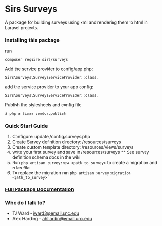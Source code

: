 # Sirs Surveys #

A package for building surveys using xml and rendering them to html in Laravel projects.

### Installing this package ###

run
```
composer require sirs/surveys
```
Add the service provider to config/app.php: 
```
Sirs\Surveys\SurveysServiceProvider::class,
```

add the service provider to your app config:
```
Sirs\Surveys\SurveysServiceProvider::class,
```

Publish the stylesheets and config file
```
$ php artisan vendor:publish
```

### Quick Start Guide ###
1. Configure: update /config/surveys.php
2. Create Survey definition directory: /resources/surveys
3. Create custom template directory: /resources/views/surveys
4. write your first survey and save in /resources/surveys
** See survey definition schema docs in the wiki
5. Run ```php artisan survey:new <path_to_survey>``` to create a migration and rules file
6. To replace the migration run ```php artisan survey:migration <path_to_survey>```

### [Full Package Documentation](https://bitbucket.org/shepsweb/sirs-surveys/wiki/) ###

### Who do I talk to? ###

* TJ Ward - jward3@email.unc.edu
* Alex Harding - ahhardin@email.unc.edu